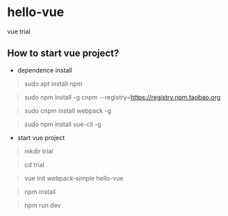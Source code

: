 # hello-vue
vue trial

## How to start vue project?
* dependence install

> sudo apt install npm

> sudo npm install -g cnpm --registry=https://registry.npm.taobao.org

> sudo cnpm install webpack -g

> sudo npm install vue-cli -g

* start vue project
> mkdir trial

> cd trial

> vue init webpack-simple hello-vue

> npm install

> npm run dev


